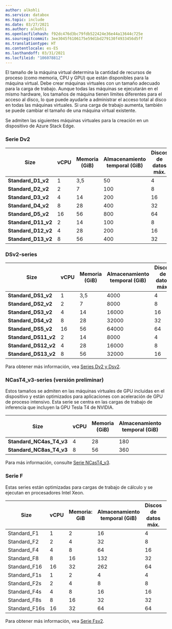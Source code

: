 ```yaml
---
author: alkohli
ms.service: databox
ms.topic: include
ms.date: 03/27/2021
ms.author: alkohli
ms.openlocfilehash: f92dc476d3bc79fdb522424e36e44a13644c725e
ms.sourcegitcommit: 3ee3045f6106175e59d1bd279130f4933456d5ff
ms.translationtype: HT
ms.contentlocale: es-ES
ms.lasthandoff: 03/31/2021
ms.locfileid: "106078812"
---
```

El tamaño de la máquina virtual determina la cantidad de recursos de proceso (como memoria, CPU y GPU) que están disponibles para la máquina virtual. Debe crear máquinas virtuales con un tamaño adecuado para la carga de trabajo. Aunque todas las máquinas se ejecutarán en el mismo hardware, los tamaños de máquina tienen límites diferentes para el acceso al disco, lo que puede ayudarle a administrar el acceso total al disco en todas las máquinas virtuales. Si una carga de trabajo aumenta, también se puede cambiar el tamaño de una máquina virtual existente.

Se admiten las siguientes máquinas virtuales para la creación en un dispositivo de Azure Stack Edge.

### <a name="dv2-series"></a>Serie Dv2
|Size     |vCPU     |Memoria (GiB) | Almacenamiento temporal (GiB)   | Discos de datos máx. | Nº máx. NIC |
|-------------------|----|----|-----|----|------|
|**Standard_D1_v2** |1   |3,5 |50   | 4    |2 |
|**Standard_D2_v2** |2   |7   |100  | 8    |4 |
|**Standard_D3_v2** |4   |14  |200  | 16  |4 |
|**Standard_D4_v2** |8   |28  |400  | 32  |8 |
|**Standard_D5_v2** |16  |56  |800  | 64  |8 |
|**Standard_D11_v2** |2   |14  |100 | 8     |2 |
|**Standard_D12_v2** |4   |28  |200  | 16   |4 |
|**Standard_D13_v2** |8   |56  |400  | 32  |8 |

### <a name="dsv2-series"></a>DSv2-series
|Size     |vCPU     |Memoria (GiB) | Almacenamiento temporal (GiB)  | Discos de datos máx.| 
|--------------------|----|----|----|-----|
|**Standard_DS1_v2** |1   |3,5 |4000  |4  | 
|**Standard_DS2_v2** |2   |7   |8000  |8  | 
|**Standard_DS3_v2** |4   |14  |16000 |16 | 
|**Standard_DS4_v2** |8   |28  |32000 |32 | 
|**Standard_DS5_v2** |16  |56  |64000 |64 |  
|**Standard_DS11_v2**|2   |14  |8000  |4  | 
|**Standard_DS12_v2**|4   |28  |16000 |8  | 
|**Standard_DS13_v2**|8   |56  |32000 |16 | 


Para obtener más información, vea [Series Dv2 y Dsv2](../articles/virtual-machines/dv2-dsv2-series.md#dv2-series).

### <a name="ncast4_v3-series-preview"></a>NCasT4_v3-series (versión preliminar)

Estos tamaños se admiten en las máquinas virtuales de GPU incluidas en el dispositivo y están optimizados para aplicaciones con aceleración de GPU de proceso intensivo. Esta serie se centra en las cargas de trabajo de inferencia que incluyen la GPU Tesla T4 de NVIDIA. 

|Size     |vCPU     |Memoria (GiB) | Almacenamiento temporal (GiB)  | GPU | Memoria de GPU (GiB) | Nº máx. NIC |
|---------------------|----|----|-----|-----|-------|--------------|
|**Standard_NC4as_T4_v3** |4   |28  |180   |1 |16   |4 |
|**Standard_NC8as_T4_v3** |8   |56  |360   |1 |16  |8 |

Para más información, consulte [Serie NCasT4_v3](../articles/virtual-machines/nct4-v3-series.md).

### <a name="f-series"></a>Serie F

Estas series están optimizadas para cargas de trabajo de cálculo y se ejecutan en procesadores Intel Xeon. 

| Size | vCPU | Memoria: GiB | Almacenamiento temporal (GiB) |  Discos de datos máx. | Nº máx. NIC |
|---|---|---|---|---|---|
| Standard_F1  | 1  | 2   |16      | 4  |  2 |
| Standard_F2 | 2  | 4 |32      | 8  |  4 |
| Standard_F4  | 4  | 8 |64   | 16 |  4 |
| Standard_F8 | 8 | 16  |132    | 32 |  8 |
| Standard_F16 | 16 | 32  |262   | 64 |  8 |
| Standard_F1s | 1 | 2  | 4  | 4 | 1 |
| Standard_F2s | 2 | 4 |8   | 8 | 4 |
| Standard_F4s | 4 | 8 |16 | 16 |  4 |
| Standard_F8s | 8 | 16 |32 | 32 |  8 |
| Standard_F16s | 16 | 32 |64 | 64 |  8 |

Para obtener más información, vea [Serie Fsv2](../articles/virtual-machines/fsv2-series.md).


